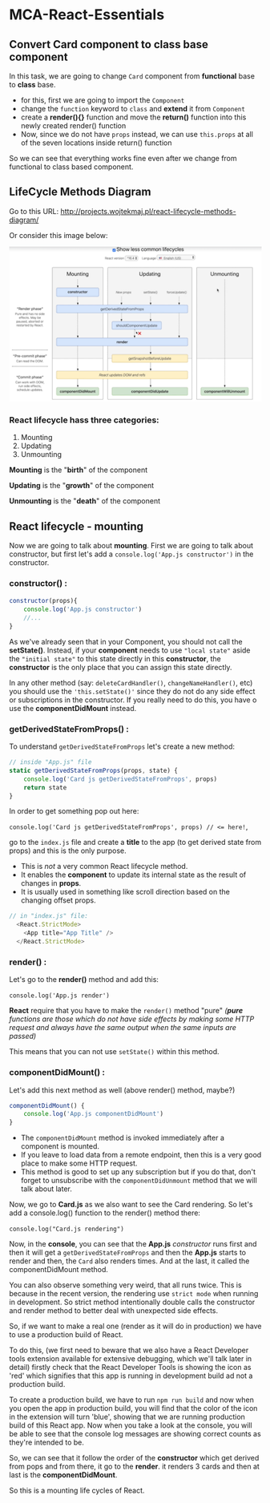 # MCA-React-Essentials

## Convert Card component to class base component

In this task, we are going to change `Card` component from **functional** base to **class** base.
- for this, first we are going to import the `Component`
- change the `function` keyword to `class` and **extend** it from `Component`
- create a **render(){}** function and move the **return()** function into this newly created render() function
- Now, since we do not have `props` instead, we can use `this.props` at all of the seven locations inside return() function

So we can see that everything works fine even after we change from functional to class based component.

## LifeCycle Methods Diagram

Go to this URL: http://projects.wojtekmaj.pl/react-lifecycle-methods-diagram/

Or consider this image below:

![LifeCycle Methods Diagram](image.png)

### React lifecycle hass three categories:
1. Mounting
2. Updating
3. Unmounting

**Mounting** is the "**birth**" of the component

**Updating** is the "**growth**" of the component

**Unmounting** is the "**death**" of the component

## React lifecycle - mounting

Now we are going to talk about **mounting**. First we are going to talk about constructor, but first let's add a `console.log('App.js constructor')` in the constructor.

### constructor() :

```js
constructor(props){
    console.log('App.js constructor')
    //...
}
```

As we've already seen that in your Component, you should not call the **setState()**. Instead, if your **component** needs to use `"local state"` aside the `"initial state"` to this state directly in this **constructor**, the **constructor** is the only place that you can assign this state directly.

In any other method (say: `deleteCardHandler()`, `changeNameHandler()`, etc) you should use the `'this.setState()'` since they do not do any side effect or subscriptions in the constructor. If you really need to do this, you have o use the **componentDidMount** instead.

### getDerivedStateFromProps() :

To understand `getDerivedStateFromProps` let's create a new method:

```js
// inside "App.js" file
static getDerivedStateFromProps(props, state) {
    console.log('Card js getDerivedStateFromProps', props)
    return state
}
```
In order to get something pop out here: 

`console.log('Card js getDerivedStateFromProps', props) // <= here!`,

go to the `index.js` file and create a **title** to the app (to get derived state from props) and this is the only purpose.
- This is _not_ a very common React lifecycle method.
- It enables the **component** to update its internal state as the result of changes in **props**.
- It is usually used in something like scroll direction based on the changing offset props.

```js
// in "index.js" file:
  <React.StrictMode>
    <App title="App Title" />
  </React.StrictMode>
```

### render() :

Let's go to the **render()** method and add this:

`console.log('App.js render')`

**React** require that you have to make the `render()` method "pure" _(**pure** functions are those which do not have side effects by making some HTTP request and always have the same output when the same inputs are passed)_

This means that you can not use `setState()` within this method.

### componentDidMount() :

Let's add this next method as well (above render() method, maybe?)

```js
componentDidMount() {
    console.log('App.js componentDidMount')
}
```

- The `componentDidMount` method is invoked immediately after a component is mounted.
- If you leave to load data from a remote endpoint, then this is a very good place to make some HTTP request.
- This method is good to set up any subscription but if you do that, don't forget to unsubscribe with the `componentDidUnmount` method that we will talk about later.

Now, we go to **Card.js** as we also want to see the Card rendering. So let's add a console.log() function to the render() method there:

`console.log("Card.js rendering")`

Now, in the **console**, you can see that the **App.js** _constructor_ runs first and then it will get a `getDerivedStateFromProps` and then the **App.js** starts to render and then, the `Card` also renders  times. And at the last, it called the componentDidMount method.

You can also observe something very weird, that all runs twice. This is because in the recent version, the rendering use `strict mode` when running in development. So strict method intentionally double calls the constructor and render method to better deal with unexpected side effects.

So, if we want to make a real one (render as it will do in production) we have to use a production build of React.

To do this, (we first need to beware that we also have a React Developer tools extension available for extensive debugging, which we'll talk later in detail) firstly check that the React Developer Tools is showing the icon as 'red' which signifies that this app is running in development build ad not a production build.

To create a production build, we have to run `npm run build` and now when you open the app in production build, you will find that the color of the icon in the extension will turn 'blue', showing that we are running production build of this React app. Now when you take a look at the console, you will be able to see that the console log messages are showing correct counts as they're intended to be.

So, we can see that it follow the order of the **constructor** which get derived from pops and from there, it go to the **render**. it renders 3 cards and then at last is the **componentDidMount**.

So this is a mounting life cycles of React.
